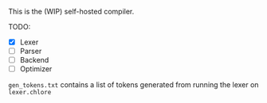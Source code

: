 This is the (WIP) self-hosted compiler.

TODO:
- [x] Lexer
- [ ] Parser
- [ ] Backend
- [ ] Optimizer

`gen_tokens.txt` contains a list of tokens generated from running the lexer on `lexer.chlore`
